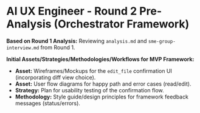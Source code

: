 # AI UX Engineer - Round 2 Pre-Analysis (Orchestrator Framework)

**Based on Round 1 Analysis:** Reviewing `analysis.md` and `sme-group-interview.md` from Round 1.

**Initial Assets/Strategies/Methodologies/Workflows for MVP Framework:**
*   **Asset:** Wireframes/Mockups for the `edit_file` confirmation UI (incorporating diff view choice).
*   **Asset:** User flow diagrams for happy path and error cases (read/edit).
*   **Strategy:** Plan for usability testing of the confirmation flow.
*   **Methodology:** Style guide/design principles for framework feedback messages (status/errors). 